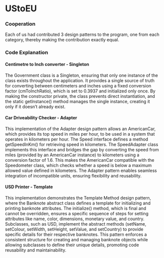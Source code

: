 # UStoEU

<h3>Cooperation</h3>
Each of us had contributed 3 design patterns to the program, one from each category, thereby making
the contribution exactly equal.

 <h3>Code Explanation</h3>

<h4>Centimetre to Inch converter - Singleton</h4>

The Government class is a Singleton, ensuring that only one instance of the class exists 
throughout the application. It provides a single source of truth for converting between 
centimeters and inches using a fixed conversion factor (cmToInchRatio), which is set to
0.3937 and initialized only once. By making the constructor private, the class prevents direct 
instantiation, and the static getInstance() method manages the single instance, creating it only 
if it doesn’t already exist.

<h4>Car Driveability Checker - Adapter</h4>

This implementation of the Adapter design pattern allows an AmericanCar, which provides its 
top speed in miles per hour, to be used in a system that operates in kilometers per hour.
The Speed interface defines a method getSpeedInKm() for retrieving speed in kilometers. 
The SpeedAdapter class implements this interface and bridges the gap by converting the speed 
from miles (provided by an AmericanCar instance) to kilometers using a conversion factor of 1.6. 
This makes the AmericanCar compatible with the Speedometer class, which checks whether a speed is
below a maximum allowed value defined in kilometers. The Adapter pattern enables seamless 
integration of incompatible units, ensuring flexibility and reusability.

<h4>USD Printer - Template</h4>

This implementation demonstrates the Template Method design pattern, where the Banknote abstract 
class defines a template for initializing and printing banknote attributes. The initialize() 
method, which is final and cannot be overridden, ensures a specific sequence of steps for 
setting attributes like name, color, dimensions, monetary value, and country. Subclasses, 
such as USD, implement the abstract methods (setName, setColour, setWidth, setHeight, setValue, 
and setCountry) to provide specific details for their respective banknotes. This pattern enforces 
a consistent structure for creating and managing banknote objects while allowing subclasses to 
define their unique details, promoting code reusability and maintainability.



